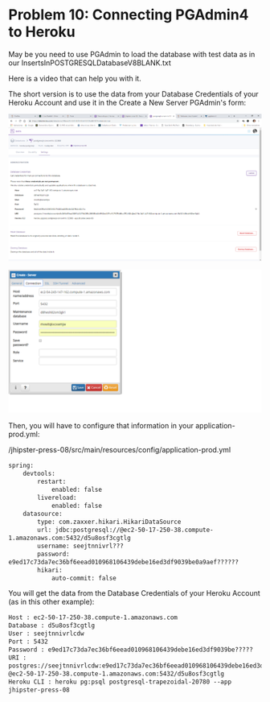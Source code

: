 # Problem 10: Connecting PGAdmin4 to Heroku

May be you need to use PGAdmin to load the database with test data as in our InsertsInPOSTGRESQLDatabaseV8BLANK.txt

Here is a video that can help you with it. 

The short version is to use the data from your Database Credentials of your Heroku Account and use it in the Create a New Server PGAdmin's form:

![](images/sol10image1.png)

![](images/sol10image2.png)

Then, you will have to configure that information in your application-prod.yml:

/jhipster-press-08/src/main/resources/config/application-prod.yml 

	spring:
	    devtools:
	        restart:
	            enabled: false
	        livereload:
	            enabled: false
	    datasource:
	        type: com.zaxxer.hikari.HikariDataSource
	        url: jdbc:postgresql://@ec2-50-17-250-38.compute-1.amazonaws.com:5432/d5u8osf3cgtlg
	        username: seejtnnivrl???
	        password: e9ed17c73da7ec36bf6eead010968106439debe16ed3df9039be0a9aef??????
	        hikari:
	            auto-commit: false

You will get the data from the Database Credentials of your Heroku Account (as in this other example):

	Host : ec2-50-17-250-38.compute-1.amazonaws.com
	Database : d5u8osf3cgtlg
	User : seejtnnivrlcdw
	Port : 5432
	Password : e9ed17c73da7ec36bf6eead010968106439debe16ed3df9039be?????
	URI : postgres://seejtnnivrlcdw:e9ed17c73da7ec36bf6eead010968106439debe16ed3df9039b???????
	@ec2-50-17-250-38.compute-1.amazonaws.com:5432/d5u8osf3cgtlg
	Heroku CLI : heroku pg:psql postgresql-trapezoidal-20780 --app jhipster-press-08